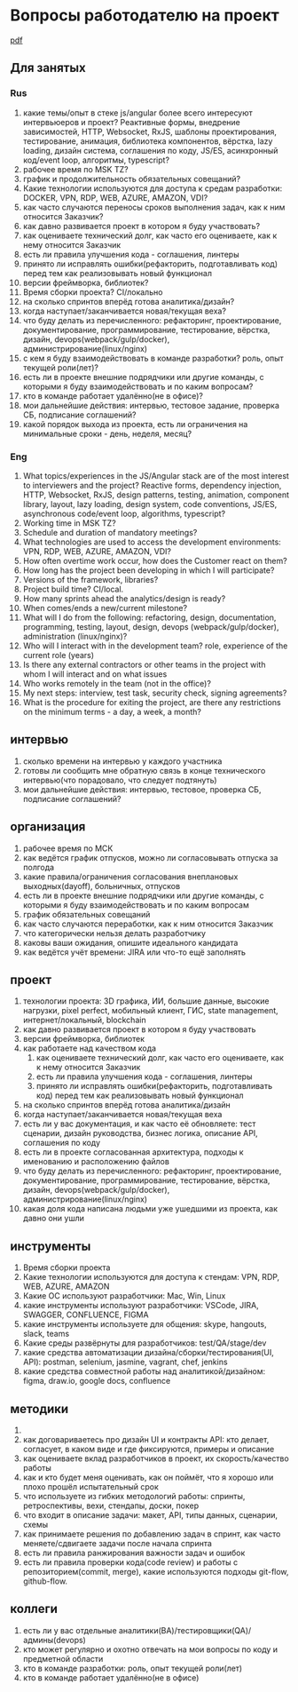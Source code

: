 # Вопросы работодателю на проект

[pdf](https://stepanovv.ru/kbo/kb/карьера/вопросы-работодателю-проект.pdf)

## Для занятых

### Rus

1. какие темы/опыт в стеке js/angular более всего интересуют интервьюеров и проект? Реактивные формы, внедрение зависимостей, HTTP, Websocket, RxJS, шаблоны проектирования, тестирование, анимация, библиотека компонентов, вёрстка, lazy loading, дизайн система, соглашения по коду, JS/ES, асинхронный код/event loop, алгоритмы, typescript?
1. рабочее время по MSK TZ?
1. график и продолжительность обязательных совещаний?
1. Какие технологии используются для доступа к средам разработки: DOCKER, VPN, RDP, WEB, AZURE, AMAZON, VDI?
1. как часто случаются переносы сроков выполнения задач, как к ним относится Заказчик?
1. как давно развивается проект в котором я буду участвовать?
1. как оцениваете технический долг, как часто его оцениваете, как к нему относится Заказчик
1. есть ли правила улучшения кода - соглашения, линтеры
1. принято ли исправлять ошибки(рефакторить, подготавливать код) перед тем как реализовывать новый функционал
1. версии фреймворка, библиотек?
1. Время сборки проекта? CI/локально
1. на сколько спринтов вперёд готова аналитика/дизайн?
1. когда наступает/заканчивается новая/текущая веха?
1. что буду делать из перечисленного: рефакторинг, проектирование, документирование, программирование, тестирование, вёрстка, дизайн, devops(webpack/gulp/docker), администрирование(linux/nginx)
1. с кем я буду взаимодействовать в команде разработки? роль, опыт текущей роли(лет)?
1. есть ли в проекте внешние подрядчики или другие команды, с которыми я буду взаимодействовать и по каким вопросам?
1. кто в команде работает удалённо(не в офисе)?
1. мои дальнейшие действия: интервью, тестовое задание, проверка СБ, подписание соглашений?
1. какой порядок выхода из проекта, есть ли ограничения на минимальные сроки - день, неделя, месяц?

### Eng

1. What topics/experiences in the JS/Angular stack are of the most interest to interviewers and the project? Reactive forms, dependency injection, HTTP, Websocket, RxJS, design patterns, testing, animation, component library, layout, lazy loading, design system, code conventions, JS/ES, asynchronous code/event loop, algorithms, typescript?
1. Working time in MSK TZ?
1. Schedule and duration of mandatory meetings?
1. What technologies are used to access the development environments: VPN, RDP, WEB, AZURE, AMAZON, VDI?
1. How often overtime work occur, how does the Customer react on them?
1. How long has the project been developing in which I will participate?
1. Versions of the framework, libraries?
1. Project build time? CI/local.
1. How many sprints ahead the analytics/design is ready?
1. When comes/ends a new/current milestone?
1. What will I do from the following: refactoring, design, documentation, programming, testing, layout, design, devops (webpack/gulp/docker), administration (linux/nginx)?
1. Who will I interact with in the development team? role, experience of the current role (years)
1. Is there any external contractors or other teams in the project with whom I will interact and on what issues
1. Who works remotely in the team (not in the office)?
1. My next steps: interview, test task, security check, signing agreements?
1. What is the procedure for exiting the project, are there any restrictions on the minimum terms - a day, a week, a month?

## интервью

1. сколько времени на интервью у каждого участника
1. готовы ли сообщить мне обратную связь в конце технического интервью(что порадовало, что следует подтянуть)
1. мои дальнейшие действия: интервью, тестовое, проверка СБ, подписание соглашений?

## организация

1. рабочее время по МСК
1. как ведётся график отпусков, можно ли согласовывать отпуска за полгода
1. какие правила/ограничения согласования внеплановых выходных(dayoff), больничных, отпусков
1. есть ли в проекте внешние подрядчики или другие команды, с которыми я буду взаимодействовать и по каким вопросам
1. график обязательных совещаний
1. как часто случаются переработки, как к ним относится Заказчик
1. что категорически нельзя делать разработчику
1. каковы ваши ожидания, опишите идеального кандидата
1. как ведётся учёт времени: JIRA или что-то ещё заполнять

## проект

1. технологии проекта: 3D графика, ИИ, большие данные, высокие нагрузки, pixel perfect, мобильный клиент, ГИС, state management, интернет/локальный, blockchain
1. как давно развивается проект в котором я буду участвовать
1. версии фреймворка, библиотек
1. как работаете над качеством кода
	1. как оцениваете технический долг, как часто его оцениваете, как к нему относится Заказчик
	1. есть ли правила улучшения кода - соглашения, линтеры
	1. принято ли исправлять ошибки(рефакторить, подготавливать код) перед тем как реализовывать новый функционал
1. на сколько спринтов вперёд готова аналитика/дизайн
1. когда наступает/заканчивается новая/текущая веха
1. есть ли у вас документация, и как часто её обновляете: тест сценарии, дизайн руководства, бизнес логика, описание API, соглашения по коду
1. есть ли в проекте согласованная архитектура, подходы к именованию и расположению файлов
1. что буду делать из перечисленного: рефакторинг, проектирование, документирование, программирование, тестирование, вёрстка, дизайн, devops(webpack/gulp/docker), администрирование(linux/nginx)
1. какая доля кода написана людьми уже ушедшими из проекта, как давно они ушли

## инструменты

1. Время сборки проекта
1. Какие технологии используются для доступа к стендам: VPN, RDP, WEB, AZURE, AMAZON
1. Какие ОС используют разработчики: Mac, Win, Linux
1. какие инструменты используют разработчики: VSCode, JIRA, SWAGGER, CONFLUENCE, FIGMA
1. какие инструменты используете для общения: skype, hangouts, slack, teams
1. Какие среды развёрнуты для разработчиков: test/QA/stage/dev
1. какие средства автоматизации дизайна/сборки/тестирования(UI, API): postman, selenium, jasmine, vagrant, chef, jenkins
1. какие средства совместной работы над аналитикой/дизайном: figma, draw.io, google docs, confluence

## методики

1. 
1. как договариваетесь про дизайн UI и контракты API: кто делает, согласует, в каком виде и где фиксируются, примеры и описание
1. как оцениваете вклад разработчиков в проект, их скорость/качество работы
1. как и кто будет меня оценивать, как он поймёт, что я хорошо или плохо прошёл испытательный срок
1. что используете из гибких методологий работы: спринты, ретроспективы, вехи, стендапы, доски, покер
1. что входит в описание задачи: макет, API, типы данных, сценарии, схемы
1. как принимаете решения по добавлению задач в спринт, как часто меняете/сдвигаете задачи после начала спринта
1. есть ли правила ранжирования важности задач и ошибок
1. есть ли правила проверки кода(code review) и работы с репозиторием(commit, merge), какие используются подходы git-flow, github-flow.

## коллеги

1. есть ли у вас отдельные аналитики(BA)/тестировщики(QA)/админы(devops)
1. кто может регулярно и охотно отвечать на мои вопросы по коду и предметной области
1. кто в команде разработки: роль, опыт текущей роли(лет)
1. кто в команде работает удалённо(не в офисе)
